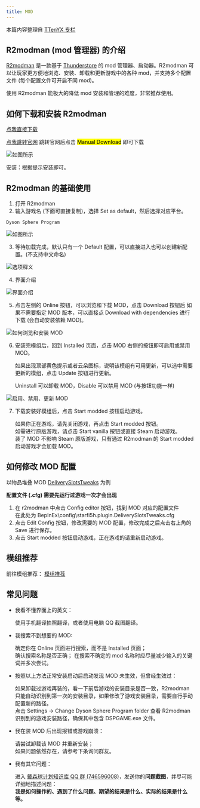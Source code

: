 ```yaml
---
title: MOD
---
```


本篇内容整理自 [TTenYX 专栏](https://www.bilibili.com/opus/847736861052895287)

## R2modman (mod 管理器) 的介绍

[R2modman](https://dsp.thunderstore.io/package/ebkr/r2modman/) 是一款基于 [Thunderstore](https://thunderstore.io/c/dyson-sphere-program/) 的 mod 管理器、启动器。R2modman 可以让玩家更方便地浏览、安装、卸载和更新游戏中的各种 mod，并支持多个配置文件 (每个配置文件可开启不同 mod)。

使用 R2modman 能极大的降低 mod 安装和管理的难度，非常推荐使用。

## 如何下载和安装 R2modman

[点我直接下载](https://thunderstore.io/package/download/ebkr/r2modman/3.1.54/)

[点我跳转官网](https://thunderstore.io/c/dyson-sphere-program/p/ebkr/r2modman/) 跳转官网后点击 <mark>Manual Download</mark> 即可下载

![如图所示](/assets/image/mod1.png)

安装：根据提示安装即可。

## R2modman 的基础使用

1. 打开 R2modman
2. 输入游戏名 (下面可直接复制)，选择 Set as default，然后选择对应平台。
```
Dyson Sphere Program
```
![如图所示](/assets/image/mod2.png)

3. 等待加载完成，默认只有一个 Default 配置，可以直接进入也可以创建新配置。(不支持中文命名)

![选项释义](/assets/image/mod3.png)

4. 界面介绍

![界面介绍](/assets/image/mod4.png)

5. 点击左侧的 Online 按钮，可以浏览和下载 MOD，点击 Download 按钮后 如果不需要指定 MOD 版本，可以直接点 Download with dependencies 进行下载 (会自动安装依赖 MOD)。

![如何浏览和安装 MOD](/assets/image/mod5.png)

6. 安装完模组后，回到 Installed 页面，点击 MOD 右侧的按钮即可启用或禁用 MOD。

    如果出现顶部黄色提示或者云朵图标，说明该模组有可用更新，可以选中需要更新的模组，点击 Update 按钮进行更新。

    Uninstall 可以卸载 MOD，Disable 可以禁用 MOD (与按钮功能一样)

![启用、禁用、更新 MOD](/assets/image/mod6.png)

7. 下载安装好模组后，点击 Start modded 按钮启动游戏。 

    如果你正在游戏，请先关闭游戏，再点击 Start modded 按钮。  
    如需进行原版游戏，请点击 Start vanilla 按钮或直接 Steam 启动游戏。  
    装了 MOD 不影响 Steam 原版游戏，只有通过 R2modman 的 Start modded 启动游戏才会加载 MOD。

## 如何修改 MOD 配置

以物品堆叠 MOD [DeliverySlotsTweaks](https://dsp.thunderstore.io/package/starfi5h/DeliverySlotsTweaks/) 为例  

**配置文件 (.cfg) 需要先运行过游戏一次才会出现**  

1. 在 r2modman 中点击 Config editor 按钮，找到 MOD 对应的配置文件  
    在此处为 BepInEx\config\starfi5h.plugin.DeliverySlotsTweaks.cfg
2. 点击 Edit Config 按钮，修改需要的 MOD 配置，修改完成之后点击右上角的 Save 进行保存。
3. 点击 Start modded 按钮启动游戏，正在游戏的请重新启动游戏。

## 模组推荐

前往模组推荐：<HopeIcon icon="icon-park-outline:add-mode" /> [模组推荐](modlist)

## 常见问题

- 我看不懂界面上的英文：  

    使用手机翻译拍照翻译，或者使用电脑 QQ 截图翻译。

- 我搜索不到想要的 MOD:  

    确定你在 Online 页面进行搜索，而不是 Installed 页面；  
    确认搜索名称是否正确；
    在搜索不确定的 mod 名称时应尽量减少输入的关键词并多次尝试。

- 按照以上方法正常安装启动后启动发现 MOD 未生效，但曾经生效过：  

    如果卸载过游戏再装的，看一下前后游戏的安装目录是否一致，R2modman 只能自动识别到第一次的安装目录，如果修改了游戏安装目录，需要自行手动配置新的路径。  
    点击 Settings -> Change Dyson Sphere Program folder  查看 R2modman 识别到的游戏安装路径，确保其中包含 DSPGAME.exe 文件。

- 我在装 MOD 后出现报错或游戏崩溃：  

    请尝试卸载该 MOD 并重新安装；  
    如果问题依然存在，请参考下条询问群友。

- 我有其它问题：    

    进入 [戴森球计划知识库 QQ 群 (746596008)](https://qm.qq.com/q/8xKItW0dBS)，发送你的**问题截图**，并尽可能详细地描述问题：  
    **我是如何操作的、遇到了什么问题、期望的结果是什么、实际的结果是什么等。**
